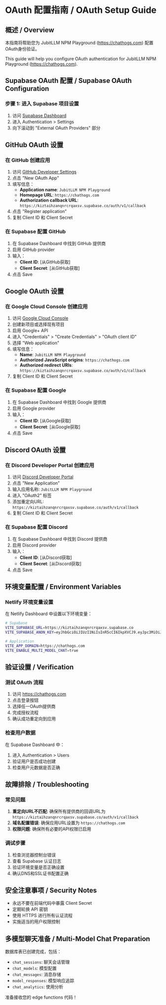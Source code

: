 # OAuth 配置指南 / OAuth Setup Guide

## 概述 / Overview

本指南将帮助您为 JubitLLM NPM Playground (https://chathogs.com) 配置OAuth身份验证。

This guide will help you configure OAuth authentication for JubitLLM NPM Playground (https://chathogs.com).

## Supabase OAuth 配置 / Supabase OAuth Configuration

### 步骤 1: 进入 Supabase 项目设置
1. 访问 [Supabase Dashboard](https://supabase.com/dashboard/project/kiztaihzanqnrcrqaxsv)
2. 进入 Authentication > Settings
3. 向下滚动到 "External OAuth Providers" 部分

## GitHub OAuth 设置

### 在 GitHub 创建应用
1. 访问 [GitHub Developer Settings](https://github.com/settings/developers)
2. 点击 "New OAuth App"
3. 填写信息：
   - **Application name**: `JubitLLM NPM Playground`
   - **Homepage URL**: `https://chathogs.com`
   - **Authorization callback URL**: `https://kiztaihzanqnrcrqaxsv.supabase.co/auth/v1/callback`
4. 点击 "Register application"
5. 复制 Client ID 和 Client Secret

### 在 Supabase 配置 GitHub
1. 在 Supabase Dashboard 中找到 GitHub 提供商
2. 启用 GitHub provider
3. 输入：
   - **Client ID**: [从GitHub获取]
   - **Client Secret**: [从GitHub获取]
4. 点击 Save

## Google OAuth 设置

### 在 Google Cloud Console 创建应用
1. 访问 [Google Cloud Console](https://console.cloud.google.com/)
2. 创建新项目或选择现有项目
3. 启用 Google+ API
4. 进入 "Credentials" > "Create Credentials" > "OAuth client ID"
5. 选择 "Web application"
6. 填写信息：
   - **Name**: `JubitLLM NPM Playground`
   - **Authorized JavaScript origins**: `https://chathogs.com`
   - **Authorized redirect URIs**: `https://kiztaihzanqnrcrqaxsv.supabase.co/auth/v1/callback`
7. 复制 Client ID 和 Client Secret

### 在 Supabase 配置 Google
1. 在 Supabase Dashboard 中找到 Google 提供商
2. 启用 Google provider
3. 输入：
   - **Client ID**: [从Google获取]
   - **Client Secret**: [从Google获取]
4. 点击 Save

## Discord OAuth 设置

### 在 Discord Developer Portal 创建应用
1. 访问 [Discord Developer Portal](https://discord.com/developers/applications)
2. 点击 "New Application"
3. 输入应用名称: `JubitLLM NPM Playground`
4. 进入 "OAuth2" 标签
5. 添加重定向URL: `https://kiztaihzanqnrcrqaxsv.supabase.co/auth/v1/callback`
6. 复制 Client ID 和 Client Secret

### 在 Supabase 配置 Discord
1. 在 Supabase Dashboard 中找到 Discord 提供商
2. 启用 Discord provider
3. 输入：
   - **Client ID**: [从Discord获取]
   - **Client Secret**: [从Discord获取]
4. 点击 Save

## 环境变量配置 / Environment Variables

### Netlify 环境变量设置
在 Netlify Dashboard 中设置以下环境变量：

```bash
# Supabase
VITE_SUPABASE_URL=https://kiztaihzanqnrcrqaxsv.supabase.co
VITE_SUPABASE_ANON_KEY=eyJhbGciOiJIUzI1NiIsInR5cCI6IkpXVCJ9.eyJpc3MiOiJzdXBhYmFzZSIsInJlZiI6ImtpenRhaWh6YW5xbnJjcnFheHN2Iiwicm9sZSI6ImFub24iLCJpYXQiOjE3NTE2MjgxNzcsImV4cCI6MjA2NzIwNDE3N30.a9ZXqVSmFOH2fBbrMeELPainodMGTAkbyiUVwjmFTK8

# Application
VITE_APP_DOMAIN=https://chathogs.com
VITE_ENABLE_MULTI_MODEL_CHAT=true
```

## 验证设置 / Verification

### 测试 OAuth 流程
1. 访问 https://chathogs.com
2. 点击登录按钮
3. 选择任一OAuth提供商
4. 完成授权流程
5. 确认成功重定向到应用

### 检查用户数据
在 Supabase Dashboard 中：
1. 进入 Authentication > Users
2. 验证用户是否成功创建
3. 检查用户元数据是否正确

## 故障排除 / Troubleshooting

### 常见问题
1. **重定向URL不匹配**: 确保所有提供商的回调URL为 `https://kiztaihzanqnrcrqaxsv.supabase.co/auth/v1/callback`
2. **域名配置错误**: 确保应用URL设置为 `https://chathogs.com`
3. **权限问题**: 确保所有必要的API权限已启用

### 调试步骤
1. 检查浏览器控制台错误
2. 查看 Supabase 认证日志
3. 验证环境变量是否正确设置
4. 确认DNS和SSL证书配置正确

## 安全注意事项 / Security Notes

- 永远不要在前端代码中暴露 Client Secret
- 定期轮换 API 密钥
- 使用 HTTPS 进行所有认证流程
- 实施适当的用户权限控制

## 多模型聊天准备 / Multi-Model Chat Preparation

数据库表已创建完成，包括：
- `chat_sessions`: 聊天会话管理
- `chat_models`: 模型配置
- `chat_messages`: 消息存储
- `model_responses`: 模型响应追踪
- `chat_analytics`: 使用分析

准备接收您的 edge functions 代码！ 
